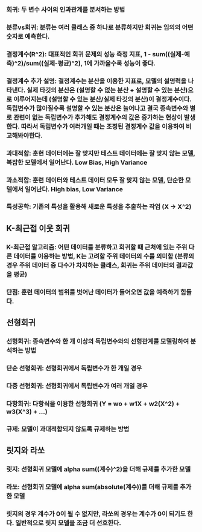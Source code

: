 ### 회귀: 두 변수 사이의 인과관계를 분서하는 방법
### 분류vs회귀: 분류는 여러 클래스 중 하나로 분류하지만 회귀는 임의의 어떤 숫자로 예측한다.

### 결정계수(R^2): 대표적인 회귀 문제의 성능 측정 지표, 1 - sum((실제-예측)^2)/sum((실제-평균)^2), 1에 가까울수록 성능이 좋다.
### 결정계수 추가 설명: 결정계수는 분산을 이용한 지표로, 모델의 설명력을 나타낸다. 실제 타깃의 분산은 (설명할 수 없는 분산 + 설명할 수 있는 분산)으로 이루어지는데 (설명할 수 있는 분산/실제 타깃의 분산)이 결정계수이다. 독립변수가 많아질수록 설명할 수 있는 분산은 늘어나고 결국 종속변수와 별로 관련이 없는 독립변수가 추가해도 결정계수의 값은 증가하는 현상이 발생한다. 따라서 독립변수가 여러개일 때는 조정된 결정계수 값을 이용하여 비교해봐야한다.

### 과대적합: 훈현 데이터에는 잘 맞지만 테스트 데이터에는 잘 맞지 않는 모델, 복잡한 모델에서 일어난다. Low Bias, High Variance
### 과소적합: 훈련 데이터와 테스트 데이터 모두 잘 맞지 않는 모델, 단순한 모델에서 일어난다. High bias, Low Variance
### 특성공학: 기존의 특성을 활용해 새로운 특성을 추출하는 작업 (X -> X^2)
## K-최근접 이웃 회귀
### K-최근접 알고리즘: 어떤 데이터를 분류하고 회귀할 때 근처에 있는 주위 다른 데이터를 이용하는 방법, K는 고려할 주위 데이터의 수를 의미함  (분류의 경우 주위 데이터 중 다수가 차지하는 클래스, 회귀는 주위 데이터의 결과값을 평균)
### 단점: 훈련 데이터의 범위를 벗어난  데이터가 들어오면 값을 예측하기 힘들다.

## 선형회귀
### 선형회귀: 종속변수와 한 개 이상의 독립변수와의 선형관계를 모델링하여 분석하는 방법
### 단순 선형회귀: 선형회귀에서 독립변수가 한 개일 경우
### 다중 선형회귀: 선형회귀에서 독립변수가 여러 개일 경우
### 다항회귀: 다항식을 이용한 선형회귀 (Y = wo + w1X + w2(X^2) + w3(X^3) + ...)

### 규제: 모델이 과대적합되지 않도록 규제하는 방법
## 릿지와 라쏘
### 릿지: 선형회귀 모델에 alpha sum((계수)^2)을 더해 규제를 추가한 모델
### 라쏘: 선형회귀 모델에 alpha sum(absolute(계수))를 더해 규제를 추가한 모델
### 릿지의 경우 계수가 0이 될 수 없지만, 라쏘의 경우는 계수가 0이 되기도 한다. 일반적으로 릿지 모델을 조금 더 선호한다.

